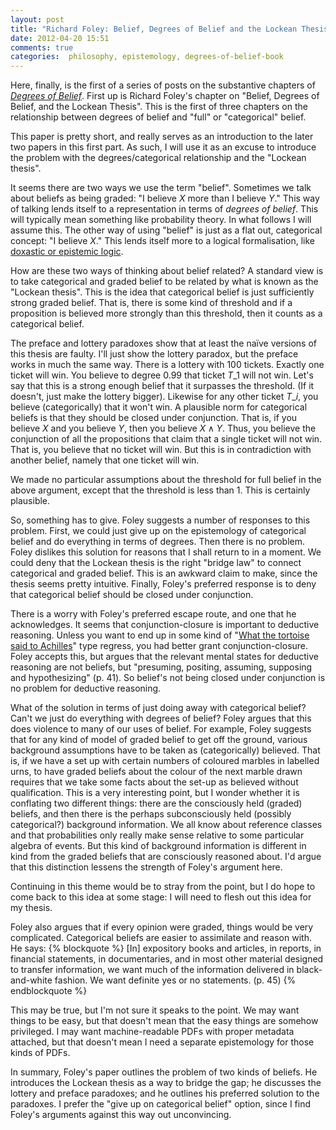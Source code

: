 ```yaml
---
layout: post
title: "Richard Foley: Belief, Degrees of Belief and the Lockean Thesis"
date: 2012-04-20 15:51
comments: true
categories:  philosophy, epistemology, degrees-of-belief-book
---
```

Here, finally, is the first of a series of posts on the substantive chapters of
_[Degrees of Belief](/blog/2012/04/06/huber-and-schmidt-petri-degrees-of-belief/)_.
First up is Richard Foley's chapter on "Belief, Degrees of Belief, 
and the Lockean Thesis".
This is the first of three chapters on the relationship between
degrees of belief and "full" or "categorical" belief.

<!-- more -->

This paper is pretty short, and really serves as an introduction to
the later two papers in this first part.
As such, I will use it as an excuse to introduce the problem
with the degrees/categorical relationship and the "Lockean thesis".

It seems there are two ways we use the term "belief".
Sometimes we talk about beliefs as being graded:
"I believe $X$ more than I believe $Y$."
This way of talking lends itself to a representation
in terms of _degrees of belief_.
This will typically mean something like probability theory.
In what follows I will assume this.
The other way of using "belief" is just as a flat out,
categorical concept: "I believe $X$."
This lends itself more to a logical formalisation,
like 
[doxastic or epistemic logic](http://plato.stanford.edu/entries/logic-epistemic/).

How are these two ways of thinking about belief related?
A standard view is to take categorical and graded belief
to be related by what is known as the "Lockean thesis".
This is the idea that categorical belief is just sufficiently
strong graded belief.
That is, there is some kind of threshold and if a proposition
is believed more strongly than this threshold, 
then it counts as a categorical belief.

The preface and lottery paradoxes show that at least the 
naïve versions of this thesis are faulty.
I'll just show the lottery paradox, but the preface works in much the same way.
There is a lottery with 100 tickets.
Exactly one ticket will win.
You believe to degree $0.99$ that ticket $T\_1$ will not
win.
Let's say that this is a strong enough belief that it surpasses
the threshold.
(If it doesn't, just make the lottery bigger).
Likewise for any other ticket $T\_i$,
you believe (categorically) that it won't win.
A plausible norm for categorical beliefs is that they should be
closed under conjunction.
That is, if you believe $X$ and you believe $Y$,
then you believe $X \land Y$.
Thus, you believe the conjunction of all the propositions that 
claim that a single ticket will not win.
That is, you believe that no ticket will win.
But this is in contradiction with another belief,
namely that one ticket will win.

We made no particular assumptions about the threshold
for full belief in the above argument, 
except that the threshold is less than 1.
This is certainly plausible.

So, something has to give.
Foley suggests a number of responses to this problem.
First, we could just give up on the epistemology of
categorical belief and do everything in terms of degrees.
Then there is no problem.
Foley dislikes this solution for reasons that I shall return to
in a moment.
We could deny that the Lockean thesis is the right "bridge law"
to connect categorical and graded belief.
This is an awkward claim to make, since the thesis
seems pretty intuitive.
Finally, Foley's preferred response is to deny that 
categorical belief should be closed under conjunction.

There is a worry with Foley's preferred escape route,
and one that he acknowledges.
It seems that conjunction-closure is important to deductive reasoning.
Unless you want to end up in some kind of 
"[What the tortoise said to Achilles](http://fair-use.org/mind/1895/04/what-the-tortoise-said-to-achilles)"
type regress, you had better grant conjunction-closure.
Foley accepts this, but argues that the relevant mental
states for deductive reasoning are not beliefs,
but "presuming, positing, assuming, supposing and hypothesizing" (p. 41).
So belief's not being closed under conjunction is no problem for
deductive reasoning.

What of the solution in terms of just doing away with categorical belief?
Can't we just do everything with degrees of belief?
Foley argues that this does violence to many of our uses of belief.
For example, Foley suggests that for any kind of model of graded belief to
get off the ground, various background assumptions
have to be taken as (categorically) believed.
That is, if we have a set up with certain numbers of coloured marbles
in labelled urns, to have graded beliefs about the colour of the next marble drawn
requires that we take some facts about the set-up as believed without qualification.
This is a very interesting point, but I wonder whether it is conflating two different things:
there are the consciously held (graded) beliefs,
and then there is the perhaps subconsciously held (possibly categorical?) background information.
We all know about reference classes and that probabilities only really make sense relative
to some particular algebra of events.
But this kind of background information is different in kind from the graded beliefs
that are consciously reasoned about.
I'd argue that this distinction lessens the strength of Foley's argument here.

Continuing in this theme would be to stray from the point,
but I do hope to come back to this idea at some stage:
I will need to flesh out this idea for my thesis.

Foley also argues that if every opinion were graded,
things would be very complicated.
Categorical beliefs are easier to assimilate and reason with.
He says:
{% blockquote %}
[In] expository books and articles, in reports, in financial statements, in documentaries, and in most other material designed to transfer information, we want much of the information delivered in black-and-white fashion. We want definite yes or no statements. (p. 45)
{% endblockquote %}

This may be true, but I'm not sure it speaks to the point.
We may want things to be easy, but that doesn't mean that the easy things
are somehow privileged.
I may want machine-readable PDFs with proper metadata attached,
but that doesn't mean I need a separate epistemology for those kinds of PDFs.

In summary, Foley's paper outlines the problem of two kinds of beliefs.
He introduces the Lockean thesis as a way to bridge the gap;
he discusses the lottery and preface paradoxes;
and he outlines his preferred solution to the paradoxes.
I prefer the "give up on categorical belief" option,
since I find Foley's arguments against this way out unconvincing.
